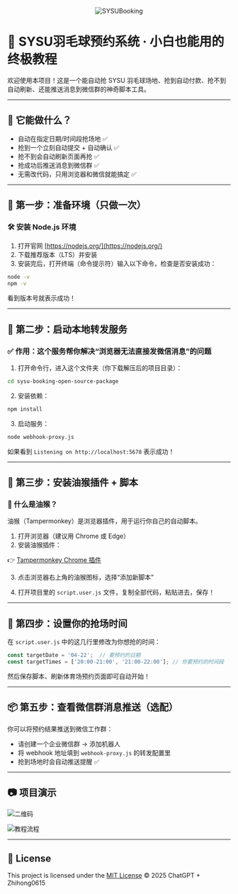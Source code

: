 
<p align="center">
  <img src="https://img.shields.io/badge/SYSUBooking-智能羽毛球抢场脚本-blue.svg?style=flat-square" alt="SYSUBooking">
</p>

# 🏸 SYSU羽毛球预约系统 · 小白也能用的终极教程

欢迎使用本项目！这是一个能自动抢 SYSU 羽毛球场地、抢到自动付款、抢不到自动刷新、还能推送消息到微信群的神奇脚本工具。

---

## 🧩 它能做什么？

- 自动在指定日期/时间段抢场地 ✅
- 抢到一个立刻自动提交 + 自动确认 ✅
- 抢不到会自动刷新页面再抢 ✅
- 抢成功后推送消息到微信群 ✅
- 无需改代码，只用浏览器和微信就能搞定 ✅

---

## 🚀 第一步：准备环境（只做一次）

### 🛠 安装 Node.js 环境

1. 打开官网 [https://nodejs.org/](https://nodejs.org/)
2. 下载推荐版本（LTS）并安装
3. 安装完后，打开终端（命令提示符）输入以下命令，检查是否安装成功：

```bash
node -v
npm -v
```

看到版本号就表示成功！

---

## 🧪 第二步：启动本地转发服务

### ✅ 作用：这个服务帮你解决“浏览器无法直接发微信消息”的问题

1. 打开命令行，进入这个文件夹（你下载解压后的项目目录）：

```bash
cd sysu-booking-open-source-package
```

2. 安装依赖：

```bash
npm install
```

3. 启动服务：

```bash
node webhook-proxy.js
```

如果看到 `Listening on http://localhost:5678` 表示成功！

---

## 🧠 第三步：安装油猴插件 + 脚本

### 🧩 什么是油猴？

油猴（Tampermonkey）是浏览器插件，用于运行你自己的自动脚本。

1. 打开浏览器（建议用 Chrome 或 Edge）
2. 安装油猴插件：

👉 [Tampermonkey Chrome 插件](https://chrome.google.com/webstore/detail/tampermonkey/dhdgffkkebhmkfjojejmpbldmpobfkfo)

3. 点击浏览器右上角的油猴图标，选择“添加新脚本”

4. 打开项目里的 `script.user.js` 文件，复制全部代码，粘贴进去，保存！

---

## 📅 第四步：设置你的抢场时间

在 `script.user.js` 中的这几行里修改为你想抢的时间：

```js
const targetDate = '04-22';  // 要预约的日期
const targetTimes = ['20:00-21:00', '21:00-22:00']; // 你要预约的时间段
```

然后保存脚本、刷新体育场预约页面即可自动开始！

---

## 📦 第五步：查看微信群消息推送（选配）

你可以将预约结果推送到微信工作群：

- 请创建一个企业微信群 → 添加机器人
- 将 webhook 地址填到 `webhook-proxy.js` 的转发配置里
- 抢到场地时会自动推送提醒 ✅

---

## 📷 项目演示

![二维码](./sysu-booking-qr.png)

![教程流程](./sysu-booking-tutorial.png)

---

## 📄 License

This project is licensed under the [MIT License](./LICENSE) © 2025 ChatGPT + Zhihong0615
